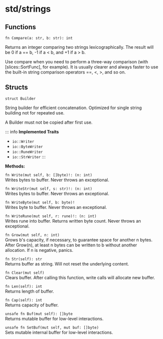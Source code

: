 # std/strings

## Functions

```jule
fn Compare(a: str, b: str): int
```
Returns an integer comparing two strings lexicographically. The result will be 0 if a == b, -1 if a < b, and +1 if a > b.

Use compare when you need to perform a three-way comparison (with \[slices::SortFunc\], for example). It is usually clearer and always faster to use the built-in string comparison operators ==, <, >, and so on.

## Structs

```jule
struct Builder
```
String builder for efficient concatenation.
Optimized for single string building not for repeated use.

A Builder must not be copied after first use.

::: info
**Implemented Traits**
- `io::Writer`
- `io::ByteWriter`
- `io::RuneWriter`
- `io::StrWriter`
:::

**Methods:**

`fn Write(mut self, b: []byte)!: (n: int)`\
Writes bytes to buffer. Never throws an exceptional.

`fn WriteStr(mut self, s: str)!: (n: int)`\
Writes bytes to buffer. Never throws an exceptional.

`fn WriteByte(mut self, b: byte)!`\
Writes byte to buffer. Never throws an exceptional.

`fn WriteRune(mut self, r: rune)!: (n: int)`\
Writes rune into buffer. Returns written byte count. Never throws an exceptional.

`fn Grow(mut self, n: int)`\
Grows b's capacity, if necessary, to guarantee space for another n bytes. After Grow(n), at least n bytes can be written to b without another allocation. If n is negative, panics.

`fn Str(self): str`\
Returns buffer as string. Will not reset the underlying content.

`fn Clear(mut self)`\
Clears buffer.
After calling this function, write calls will allocate new buffer.

`fn Len(self): int`\
Returns length of buffer.

`fn Cap(self): int`\
Returns capacity of buffer.

`unsafe fn Buf(mut self): []byte`\
Returns mutable buffer for low-level interactions.

`unsafe fn SetBuf(mut self, mut buf: []byte)`\
Sets mutable internal buffer for low-level interactions.